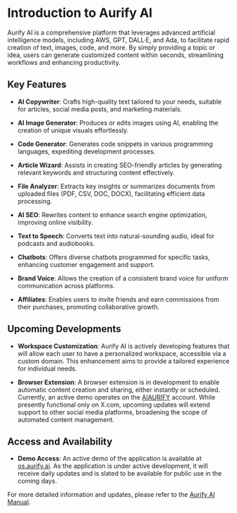 
# Introduction to Aurify AI

Aurify AI is a comprehensive platform that leverages advanced artificial intelligence models, including AWS, GPT, DALL·E, and Ada, to facilitate rapid creation of text, images, code, and more. By simply providing a topic or idea, users can generate customized content within seconds, streamlining workflows and enhancing productivity.

## Key Features

- **AI Copywriter**: Crafts high-quality text tailored to your needs, suitable for articles, social media posts, and marketing materials.

- **AI Image Generator**: Produces or edits images using AI, enabling the creation of unique visuals effortlessly.

- **Code Generator**: Generates code snippets in various programming languages, expediting development processes.

- **Article Wizard**: Assists in creating SEO-friendly articles by generating relevant keywords and structuring content effectively.

- **File Analyzer**: Extracts key insights or summarizes documents from uploaded files (PDF, CSV, DOC, DOCX), facilitating efficient data processing.

- **AI SEO**: Rewrites content to enhance search engine optimization, improving online visibility.

- **Text to Speech**: Converts text into natural-sounding audio, ideal for podcasts and audiobooks.

- **Chatbots**: Offers diverse chatbots programmed for specific tasks, enhancing customer engagement and support.

- **Brand Voice**: Allows the creation of a consistent brand voice for uniform communication across platforms.

- **Affiliates**: Enables users to invite friends and earn commissions from their purchases, promoting collaborative growth.

## Upcoming Developments

- **Workspace Customization**: Aurify AI is actively developing features that will allow each user to have a personalized workspace, accessible via a custom domain. This enhancement aims to provide a tailored experience for individual needs.

- **Browser Extension**: A browser extension is in development to enable automatic content creation and sharing, either instantly or scheduled. Currently, an active demo operates on the [AIAURIFY](https://x.com/AIAURIFY) account. While presently functional only on X.com, upcoming updates will extend support to other social media platforms, broadening the scope of automated content management.

## Access and Availability

- **Demo Access**: An active demo of the application is available at [os.aurify.ai](https://os.aurify.ai). As the application is under active development, it will receive daily updates and is slated to be available for public use in the coming days.

For more detailed information and updates, please refer to the [Aurify AI Manual](https://aurify-ai.gitbook.io/aurify-ai-manual).
 
